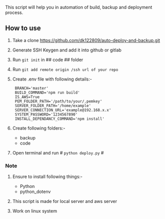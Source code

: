 This script will help you in automation of build, backup and deployment process.

## How to use

1) Take a clone https://github.com/dk122809/auto-deploy-and-backup.git

2) Generate SSH Keygen and add it into github or gitlab

3) Run `git init` in ## code ## folder

4) Run `git add remote origin /ssh url of your repo`

5) Create .env file with following details:-

        BRANCH='master'    
        BUILD_COMMAND='npm run build'
        IS_AWS=True
        PEM_FOLDER_PATH='/path/to/your/.pemkey'
        SERVER_FOLDER_PATH='/home/example'
        SERVER_CONNECTION_URL='example@192.168.x.x'
        SYSTEM_PASSWORD='1234567890'
        INSTALL_DEPENDANCY_COMMAND='npm install'

6) Create following folders:-
    * backup
    * code

7) Open terminal and run # `python deploy.py` #


### Note
1) Ensure to install following things:-
    * Python
    * python_dotenv

2) This script is made for local server and aws server
3) Work on linux system
